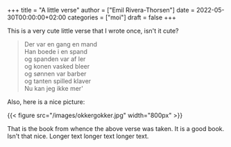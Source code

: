 +++
title = "A little verse"
author = ["Emil Rivera-Thorsen"]
date = 2022-05-30T00:00:00+02:00
categories = ["moi"]
draft = false
+++

This is a very cute little verse that I wrote once, isn't it cute?

<!--more-->

> Der var en gang en mand <br />
> Han boede i en spand    <br />
> og spanden var af ler  <br />
> og konen vasked bleer  <br />
> og sønnen var barber  <br />
> og tanten spilled klaver  <br />
> Nu kan jeg ikke mer'  <br />

Also, here is a nice picture:

{{< figure src="/images/okkergokker.jpg" width="800px" >}}

That is the book from whence the above verse was taken. It is a good
book. Isn't that nice. Longer text longer text longer text.